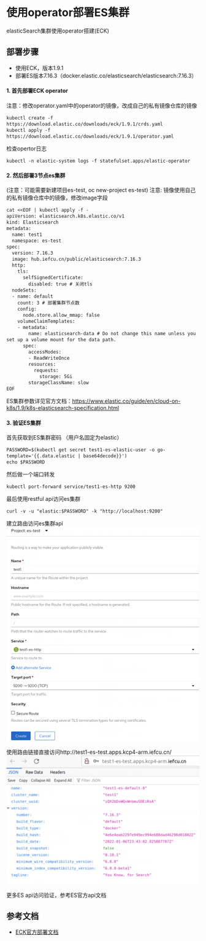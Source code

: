 # 使用operator部署ES集群

elasticSearch集群使用operator搭建(ECK)

## 部署步骤

* 使用ECK，版本1.9.1
* 部署ES版本7.16.3（docker.elastic.co/elasticsearch/elasticsearch:7.16.3）

#### 1. 首先部署ECK operator

注意：修改operator.yaml中的operator的镜像，改成自己的私有镜像仓库的镜像

```
kubectl create -f https://download.elastic.co/downloads/eck/1.9.1/crds.yaml
kubectl apply -f https://download.elastic.co/downloads/eck/1.9.1/operator.yaml
```

检查opertor日志
```
kubectl -n elastic-system logs -f statefulset.apps/elastic-operator
```

#### 2. 然后部署3节点es集群

(注意：可能需要新建项目es-test, oc new-project es-test)
注意: 镜像使用自己的私有镜像仓库中的镜像，修改image字段

```
cat <<EOF | kubectl apply -f -
apiVersion: elasticsearch.k8s.elastic.co/v1
kind: Elasticsearch
metadata:
  name: test1
  namespace: es-test
spec:
  version: 7.16.3
  image: hub.iefcu.cn/public/elasticsearch:7.16.3
  http:
    tls:
      selfSignedCertificate:
        disabled: true # 关闭tls
  nodeSets:
  - name: default 
    count: 3 # 部署集群节点数
    config:
      node.store.allow_mmap: false
    volumeClaimTemplates:
    - metadata:
        name: elasticsearch-data # Do not change this name unless you set up a volume mount for the data path.
      spec:
        accessModes:
        - ReadWriteOnce
        resources:
          requests:
            storage: 5Gi
        storageClassName: slow
EOF
```

ES集群参数详见官方文档：https://www.elastic.co/guide/en/cloud-on-k8s/1.9/k8s-elasticsearch-specification.html


#### 3. 验证ES集群

首先获取到ES集群密码
（用户名固定为elastic）

```
PASSWORD=$(kubectl get secret test1-es-elastic-user -o go-template='{{.data.elastic | base64decode}}')
echo $PASSWORD
```

然后做一个端口转发
```
kubectl port-forward service/test1-es-http 9200
```

最后使用restful api访问es集群
```
curl -v -u "elastic:$PASSWORD" -k "http://localhost:9200"
```

建立路由访问es集群api
![](../imgs/2022-03-10-10-55-31.png)

使用路由链接直接访问http://test1-es-test.apps.kcp4-arm.iefcu.cn/
![](../imgs/2022-03-10-10-55-55.png)

更多ES api访问验证，参考ES官方api文档

## 参考文档

* [ECK官方部署文档](https://www.elastic.co/guide/en/cloud-on-k8s/1.9/k8s-deploy-elasticsearch.html)
